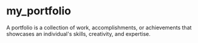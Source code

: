 # my_portfolio
A portfolio is a collection of work, accomplishments, or achievements that showcases an individual's skills, creativity, and expertise. 
